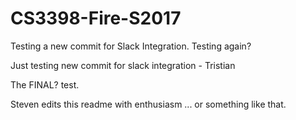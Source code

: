 # CS3398-Fire-S2017

Testing a new commit for Slack Integration.
Testing again?

Just testing new commit for slack integration - Tristian

The FINAL? test.

Steven edits this readme with enthusiasm ... or something like that.
